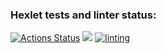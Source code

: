 ### Hexlet tests and linter status:
[![Actions Status](https://github.com/tonnyhawk93/frontend-project-lvl1/workflows/hexlet-check/badge.svg)](https://github.com/tonnyhawk93/frontend-project-lvl1/actions)
<a href="https://codeclimate.com/github/codeclimate/codeclimate/maintainability"><img src="https://api.codeclimate.com/v1/badges/a99a88d28ad37a79dbf6/maintainability" /></a>
[![linting](https://github.com/tonnyhawk93/frontend-project-lvl1/actions/workflows/linting.yml/badge.svg)](https://github.com/tonnyhawk93/frontend-project-lvl1/actions/workflows/linting.yml)